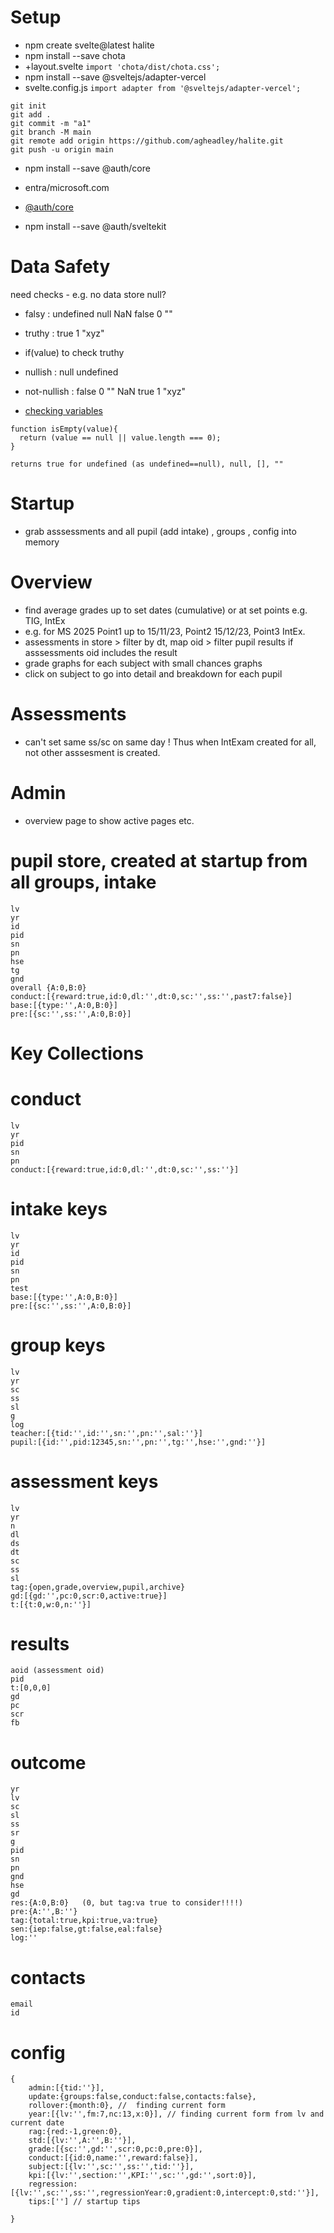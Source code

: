 # Setup

- npm create svelte@latest halite
- npm install --save chota
- +layout.svelte ``` import 'chota/dist/chota.css'; ```
- npm install --save @sveltejs/adapter-vercel
- svelte.config.js ``` import adapter from '@sveltejs/adapter-vercel'; ```

```
git init
git add .
git commit -m "a1"
git branch -M main
git remote add origin https://github.com/agheadley/halite.git
git push -u origin main
```

- npm install --save @auth/core
- entra/microsoft.com
- [@auth/core](https://stackoverflow.com/questions/75063006/sveltekit-hooks-and-msal-js-using-azure-ad-b2c-results-in-non-browser-environm)

- npm install --save @auth/sveltekit



# Data Safety

need checks - e.g. no data store null?

- falsy : undefined null NaN false 0 ""
- truthy : true 1 "xyz"

- if(value) to check truthy

- nullish : null undefined
- not-nullish : false 0 "" NaN true 1 "xyz"

- [checking variables](https://stackoverflow.com/questions/5515310/is-there-a-standard-function-to-check-for-null-undefined-or-blank-variables-in)

```
function isEmpty(value){
  return (value == null || value.length === 0);
}

returns true for undefined (as undefined==null), null, [], ""

```

# Startup

- grab asssessments and all pupil (add intake) , groups , config into memory

# Overview

- find average grades up to set dates (cumulative) or at set points e.g. TIG, IntEx
- e.g. for MS 2025 Point1 up to 15/11/23, Point2 15/12/23, Point3 IntEx.
- assessments in store > filter by dt, map oid > filter pupil results if asssessments oid includes the result
- grade graphs for each subject with small chances graphs
- click on subject to go into detail and breakdown for each pupil


# Assessments

- can't set same ss/sc on same day ! Thus when IntExam created for all, not other asssesment is created.

# Admin

- overview page to show active pages etc.

# pupil store, created at startup from all groups, intake
```
lv
yr
id 
pid 
sn 
pn 
hse 
tg 
gnd 
overall {A:0,B:0}
conduct:[{reward:true,id:0,dl:'',dt:0,sc:'',ss:'',past7:false}]
base:[{type:'',A:0,B:0}] 
pre:[{sc:'',ss:'',A:0,B:0}]
```

# Key Collections

# conduct 
```
lv
yr
pid
sn
pn
conduct:[{reward:true,id:0,dl:'',dt:0,sc:'',ss:''}]
```

# intake keys
```
lv
yr
id
pid
sn
pn
test
base:[{type:'',A:0,B:0}] 
pre:[{sc:'',ss:'',A:0,B:0}]
```
# group keys
```
lv
yr
sc
ss
sl
g
log
teacher:[{tid:'',id:'',sn:'',pn:'',sal:''}]
pupil:[{id:'',pid:12345,sn:'',pn:'',tg:'',hse:'',gnd:''}]
```

# assessment keys
```
lv
yr
n
dl 
ds
dt
sc
ss
sl
tag:{open,grade,overview,pupil,archive}
gd:[{gd:'',pc:0,scr:0,active:true}]
t:[{t:0,w:0,n:''}]
```
# results
```
aoid (assessment oid)
pid
t:[0,0,0]
gd
pc
scr
fb
```

# outcome
```
yr
lv
sc
sl
ss
sr
g
pid
sn
pn
gnd
hse
gd
res:{A:0,B:0}   (0, but tag:va true to consider!!!!)
pre:{A:'',B:''}
tag:{total:true,kpi:true,va:true}
sen:{iep:false,gt:false,eal:false} 
log:''
```

# contacts
```
email
id
```
# config
```
{
    admin:[{tid:''}],
    update:{groups:false,conduct:false,contacts:false}, 
    rollover:{month:0}, //  finding current form
    year:[{lv:'',fm:7,nc:13,x:0}], // finding current form from lv and current date
    rag:{red:-1,green:0},
    std:[{lv:'',A:'',B:''}],
    grade:[{sc:'',gd:'',scr:0,pc:0,pre:0}],
    conduct:[{id:0,name:'',reward:false}],
    subject:[{lv:'',sc:'',ss:'',tid:''}],
    kpi:[{lv:'',section:'',KPI:'',sc:'',gd:'',sort:0}],
    regression:[{lv:'',sc:'',ss:'',regressionYear:0,gradient:0,intercept:0,std:''}],
    tips:[''] // startup tips
   
}
```